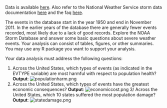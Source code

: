 Data is available [here](https://d396qusza40orc.cloudfront.net/repdata%2Fdata%2FStormData.csv.bz2). Also refer to the National Weather Service storm data documentation [here](https://d396qusza40orc.cloudfront.net/repdata%2Fpeer2_doc%2Fpd01016005curr.pdf) and the faq [here](https://d396qusza40orc.cloudfront.net/repdata%2Fpeer2_doc%2FNCDC%20Storm%20Events-FAQ%20Page.pdf).

The events in the database start in the year 1950 and end in November 2011. In the earlier years of the database there are generally fewer events recorded, most likely due to a lack of good records. Explore the NOAA Storm Database and answer some basic questions about severe weather events. Your analysis can consist of tables, figures, or other summaries. You may use any R package you want to support your analysis.

Your data analysis must address the following questions:

1. Across the United States, which types of events (as indicated in the EVTYPE variable) are most harmful with respect to population health? **Output**: ![populationharm.png](https://github.com/shngli/R-data-analysis/blob/master/NOAA%20storm%20disasters%20analysis/populationharm.png)
2. Across the United States, which types of events have the greatest economic consequences? **Output**: ![economiccost.png](https://github.com/shngli/R-data-analysis/blob/master/NOAA%20storm%20disasters%20analysis/economiccost.png)
3/ Across the United States, which 10 states suffered the most population damage? **Output**: ![statedamage.png](https://github.com/shngli/R-data-analysis/blob/master/NOAA%20storm%20disasters%20analysis/statedamage.png)

